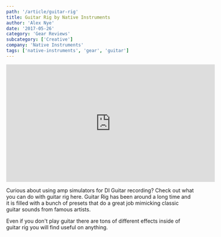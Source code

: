 ```yaml
---
path: '/article/guitar-rig'
title: Guitar Rig by Native Instruments
author: 'Alex Nye'
date: '2017-05-26'
category: 'Gear Reviews'
subcategory: ['Creative']
company: 'Native Instruments'
tags: ['native-instruments', 'gear', 'guitar']
---
```


<iframe src="https://www.youtube.com/embed/akDrNX4Jdzg" width="560" height="315" frameborder="0" allowfullscreen="allowfullscreen"></iframe>

Curious about using amp simulators for DI Guitar recording? Check out what you can do with guitar rig here. Guitar Rig has been around a long time and it is filled with a bunch of presets that do a great job mimicking classic guitar sounds from famous artists.

Even if you don't play guitar there are tons of different effects inside of guitar rig you will find useful on anything.

<!-- Time Stamps: Two Main Sections, Guitar Sounds and Effects

<ul>
 	<li>Preset Organization - <a  href="https://www.youtube.com/watch?v=akDrNX4Jdzg&amp;t=50s">0:50</a></li>
 	<li>U2 Sound - <a  href="https://www.youtube.com/watch?v=akDrNX4Jdzg&amp;t=111s">1:51</a></li>
 	<li>Stevie Ray Vaughn/Hendrix - <a  href="https://www.youtube.com/watch?v=akDrNX4Jdzg&amp;t=145s">2:25</a></li>
 	<li>Ambient Section - <a  href="https://www.youtube.com/watch?v=akDrNX4Jdzg&amp;t=182s">3:02</a></li>
 	<li>Alternative Section(Chili Peppers, Nirvana, Sound Garden) - <a  href="https://www.youtube.com/watch?v=akDrNX4Jdzg&amp;t=255s">4:15</a></li>
 	<li>Learn About Guitars - <a  href="https://www.youtube.com/watch?v=akDrNX4Jdzg&amp;t=345s">5:45</a></li>
 	<li>List of Categories of Effects - <a  href="https://www.youtube.com/watch?v=akDrNX4Jdzg&amp;t=382s">6:22</a></li>
 	<li>Amp Sections (Orange, Marshall, Mesa Boogie, Vox) - <a  href="https://www.youtube.com/watch?v=akDrNX4Jdzg&amp;t=400s">6:40</a></li>
 	<li>Change up the Mic - <a  href="https://www.youtube.com/watch?v=akDrNX4Jdzg&amp;t=480s">8:00</a></li>
 	<li><strong>EFFECTS Tour Start</strong> (Delays)- <a  href="https://www.youtube.com/watch?v=akDrNX4Jdzg&amp;t=525s">8:45</a></li>
 	<li>Distortions/Fuzz - <a  href="https://www.youtube.com/watch?v=akDrNX4Jdzg&amp;t=592s">9:52</a></li>
 	<li>Dynamics/EQ No Listen - <a  href="https://www.youtube.com/watch?v=akDrNX4Jdzg&amp;t=659s">10:59</a></li>
 	<li>Filters (Wah Pedals) - <a  href="https://www.youtube.com/watch?v=akDrNX4Jdzg&amp;t=674s">11:14</a></li>
 	<li>Modifiers - <a  href="https://www.youtube.com/watch?v=akDrNX4Jdzg&amp;t=728s">12:08</a></li>
 	<li>Modulation (Phasers/Flangers/Rotator) - <a  href="https://www.youtube.com/watch?v=akDrNX4Jdzg&amp;t=762s">12:42</a></li>
 	<li>Pitch (Pitch Pedal/Octave Pedal) - <a  href="https://www.youtube.com/watch?v=akDrNX4Jdzg&amp;t=815s">13:35</a></li>
 	<li>Reverbs - <a  href="https://www.youtube.com/watch?v=akDrNX4Jdzg&amp;t=845s">14:05</a></li>
 	<li>Special Effects (Grain Delay, Ring Modulator) - <a  href="https://www.youtube.com/watch?v=akDrNX4Jdzg&amp;t=860s">14:20</a></li>
 	<li>Tools (Loop Machine) - <a  href="https://www.youtube.com/watch?v=akDrNX4Jdzg&amp;t=890s">14:50</a></li>
 	<li>Come by Midisequencing.com - <a  href="https://www.youtube.com/watch?v=akDrNX4Jdzg&amp;t=944s">15:44</a></li>
 	<li>Please Subscribe :) - <a  href="https://www.youtube.com/watch?v=akDrNX4Jdzg&amp;t=952s">15:52</a></li>
</ul> -->
